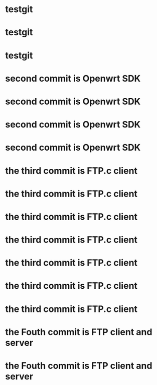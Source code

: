 # testgit
# testgit
# testgit
# second commit is Openwrt SDK
# second commit is Openwrt SDK
# second commit is Openwrt SDK
# second commit is Openwrt SDK
# the third commit is FTP.c client
# the third commit is FTP.c client
# the third commit is FTP.c client
# the third commit is FTP.c client
# the third commit is FTP.c client
# the third commit is FTP.c client
# the third commit is FTP.c client
# the Fouth commit is FTP client and server
# the Fouth commit is FTP client and server
